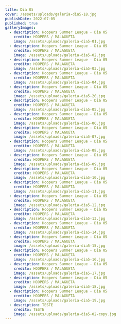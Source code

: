 ```yaml
---
title: Dia 05
cover: /assets/uploads/galeria-dia5-18.jpg
publishDate: 2022-07-05
published: true
galleryImages:
  - description: Hoopers Summer League - Dia 05
    credito: HOOPERS / MALAGUETA
    image: /assets/uploads/galeria-dia5-01.jpg
  - description: Hoopers Summer League - Dia 05
    credito: HOOPERS / MALAGUETA
    image: /assets/uploads/galeria-dia5-02.jpg
  - description: Hoopers Summer League - Dia 05
    credito: HOOPERS / MALAGUETA
    image: /assets/uploads/galeria-dia5-03.jpg
  - description: Hoopers Summer League - Dia 05
    credito: HOOPERS / MALAGUETA
    image: /assets/uploads/galeria-dia5-04.jpg
  - description: Hoopers Summer League - Dia 05
    credito: HOOPERS / MALAGUETA
    image: /assets/uploads/galeria-dia5-20.jpg
  - description: Hoopers Summer League - Dia 05
    credito: HOOPERS / MALAGUETA
    image: /assets/uploads/galeria-dia5-05.jpg
  - description: Hoopers Summer League - Dia 05
    credito: HOOPERS / MALAGUETA
    image: /assets/uploads/galeria-dia5-06.jpg
  - description: Hoopers Summer League - Dia 05
    credito: HOOPERS / MALAGUETA
    image: /assets/uploads/galeria-dia5-07.jpg
  - description: Hoopers Summer League - Dia 05
    credito: HOOPERS / MALAGUETA
    image: /assets/uploads/galeria-dia5-08.jpg
  - description: Hoopers Summer League - Dia 05
    credito: HOOPERS / MALAGUETA
    image: /assets/uploads/galeria-dia5-09.jpg
  - description: Hoopers Summer League - Dia 05
    credito: HOOPERS / MALAGUETA
    image: /assets/uploads/galeria-dia5-10.jpg
  - description: Hoopers Summer League - Dia 05
    credito: HOOPERS / MALAGUETA
    image: /assets/uploads/galeria-dia5-11.jpg
  - description: Hoopers Summer League - Dia 05
    credito: HOOPERS / MALAGUETA
    image: /assets/uploads/galeria-dia5-12.jpg
  - description: Hoopers Summer League - Dia 05
    credito: HOOPERS / MALAGUETA
    image: /assets/uploads/galeria-dia5-13.jpg
  - description: Hoopers Summer League - Dia 05
    credito: HOOPERS / MALAGUETA
    image: /assets/uploads/galeria-dia5-14.jpg
  - description: Hoopers Summer League - Dia 05
    credito: HOOPERS / MALAGUETA
    image: /assets/uploads/galeria-dia5-15.jpg
  - description: Hoopers Summer League - Dia 05
    credito: HOOPERS / MALAGUETA
    image: /assets/uploads/galeria-dia5-16.jpg
  - description: Hoopers Summer League - Dia 05
    credito: HOOPERS / MALAGUETA
    image: /assets/uploads/galeria-dia5-17.jpg
  - description: Hoopers Summer League - Dia 05
    credito: HOOPERS / MALAGUETA
    image: /assets/uploads/galeria-dia5-18.jpg
  - description: Hoopers Summer League - Dia 05
    credito: HOOPERS / MALAGUETA
    image: /assets/uploads/galeria-dia5-19.jpg
  - description: TESTE
    credito: TESTE
    image: /assets/uploads/galeria-dia5-02-copy.jpg
---
```

